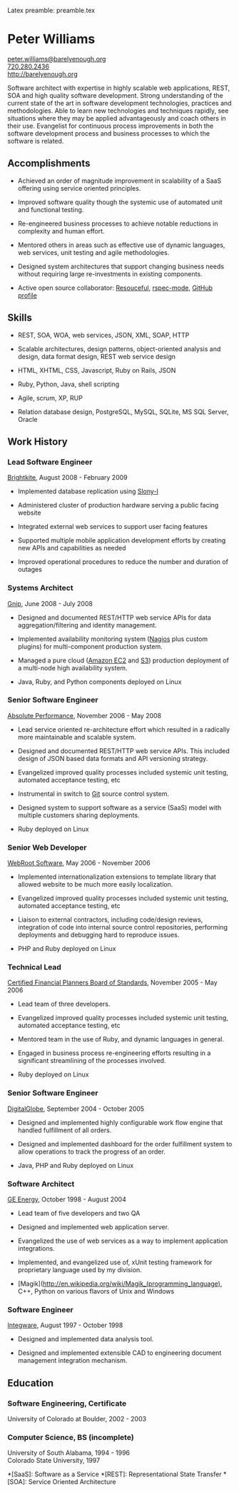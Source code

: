 Latex preamble: preamble.tex

Peter Williams
==============

[peter.williams@barelyenough.org](mailto:peter.williams@barelyenough.org)  
[720.280.2436](tel:+1.720.280.2436)  
<http://barelyenough.org>

Software architect with expertise in highly scalable web applications,
REST, SOA and high quality software development.  Strong understanding
of the current state of the art in software development technologies,
practices and methodologies.  Able to learn new technologies and
techniques rapidly, see situations where they may be applied
advantageously and coach others in their use.  Evangelist for
continuous process improvements in both the software development
process and business processes to which the software is related.


Accomplishments
---------------

 * Achieved an order of magnitude improvement in scalability of a SaaS
   offering using service oriented principles.

 * Improved software quality though the systemic use of automated unit
   and functional testing.

 * Re-engineered business processes to achieve notable reductions in
   complexity and human effort.

 * Mentored others in areas such as effective use of dynamic
   languages, web services, unit testing and agile methodologies.

 * Designed system architectures that support changing business needs
   without requiring large re-investments in existing components.

 * Active open source collaborator: [Resouceful](http://github.com/paul/resourceful/tree/master),
   [rspec-mode](http://pezra.barelyenough.org/projects/rspec-mode), [GitHub profile](http://github.com/pezra)


Skills
-------

 * REST, SOA, WOA, web services, JSON, XML, SOAP, HTTP

 * Scalable architectures, design patterns, object-oriented analysis
   and design, data format design, REST web service design

 * HTML, XHTML, CSS, Javascript, Ruby on Rails, JSON

 * Ruby, Python, Java, shell scripting

 * Agile, scrum, XP, RUP

 * Relation database design, PostgreSQL, MySQL, SQLite, MS SQL Server,
   Oracle


Work History
------------

### Lead Software Engineer

[Brightkite](http://brightkite.com), August 2008 - February 2009

 * Implemented database replication using [Slony-I](http://slony.info/)

 * Administered cluster of production hardware serving a public facing
   website

 * Integrated external web services to support user facing features

 * Supported multiple mobile application development efforts by
   creating new APIs and capabilities as needed
 
 * Improved operational procedures to reduce the number and duration of
   outages

### Systems Architect

[Gnip](http://gnipcentral.com), June 2008 - July 2008

 * Designed and documented REST/HTTP web service APIs for data
   aggregation/filtering and identity management.

 * Implemented availability monitoring system
   ([Nagios](http://www.nagios.org/) plus custom plugins) for
   multi-component production system.

 * Managed a pure cloud ([Amazon EC2](http://www.amazon.com/gp/browse.html?node=201590011) and
   [S3](http://www.amazon.com/gp/browse.html?node=16427261)) production
   deployment of a multi-node high availability system.

 * Java, Ruby, and Python components deployed on Linux

### Senior Software Engineer  

[Absolute Performance](http://www.absolute-performance.com/), November 2006 - May 2008

 * Lead service oriented re-architecture effort which resulted in a
   radically more maintainable and scalable system.

 * Designed and documented REST/HTTP web service APIs.  This included
   design of JSON based data formats and API versioning strategy.

 * Evangelized improved quality processes included systemic unit
   testing, automated acceptance testing, etc

 * Instrumental in switch to [Git](http://git.or.cz/) source control
   system.

 * Designed system to support software as a service (SaaS) model with
   multiple customers sharing deployments.  

 * Ruby deployed on Linux

### Senior Web Developer  

[WebRoot Software](http://webroot.com), May 2006  - November 2006

 * Implemented internationalization extensions to template library
   that allowed website to be much more easily localization.

 * Evangelized improved quality processes included systemic unit
   testing, automated acceptance testing, etc

 * Liaison to external contractors, including code/design reviews,
   integration of code into internal source control repositories,
   performing deployments and debugging hard to reproduce issues.

 * PHP and Ruby deployed on Linux
 
### Technical Lead  

[Certified Financial Planners Board of Standards](http://www.cfp.net/), November 2005 - May 2006

 * Lead team of three developers.

 * Evangelized improved quality processes included systemic unit
   testing, automated acceptance testing, etc

 * Mentored team in the use of Ruby, and dynamic languages in general.

 * Engaged in business process re-engineering efforts resulting in a
   significant streamlining of the processes involved.

 * Ruby deployed on Linux

### Senior Software Engineer  

[DigitalGlobe](http://digitalglobe.com/), September 2004 - October 2005

 * Designed and implemented highly configurable work flow engine that
   handled fulfillment of all orders.

 * Designed and implemented dashboard for the order fulfillment system
   to allow operations to track the progress of an order.

 * Java, PHP and Ruby deployed on Linux

### Software Architect  

[GE Energy](http://www.gepower.com/), October 1998 - August 2004

 * Lead team of five developers and two QA

 * Designed and implemented web application server.

 * Evangelized the use of web services as a way to implement
   application integrations.

 * Implemented, and evangelized use of, xUnit testing framework for
   proprietary language used by my division.
   
 * [Magik](http://en.wikipedia.org/wiki/Magik_(programming_language),
   C++, Python on various flavors of Unix and Windows

### Software Engineer  

[Integware](http://integware.com/), August 1997 - October 1998

 * Designed and implemented data analysis tool.

 * Designed and implemented extensible CAD to engineering document
   management integration mechanism.


Education
---------

### Software Engineering, Certificate
University of Colorado at Boulder, 2002 - 2003

### Computer Science, BS (incomplete)
University of South Alabama, 1994 - 1996  
Colorado State University, 1997



*[SaaS]: Software as a Service
*[REST]: Representational State Transfer
*[SOA]: Service Oriented Architecture
